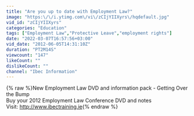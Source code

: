 ```yaml
---
title: "Are you up to date with Employment Law?"
image: "https:\/\/i.ytimg.com\/vi\/zCIjYIIXyrs\/hqdefault.jpg"
vid_id: "zCIjYIIXyrs"
categories: "Education"
tags: ["Employment Law","Protective Leave","employment rights"]
date: "2022-03-07T16:57:56+03:00"
vid_date: "2012-06-05T14:31:10Z"
duration: "PT2M14S"
viewcount: "147"
likeCount: ""
dislikeCount: ""
channel: "Ibec Information"
---
```

{% raw %}New Employment Law DVD and information pack - Getting Over the Bump<br />Buy your 2012 Employment Law Conference DVD and notes<br />Visit: <a rel="nofollow" target="blank" href="http://www.ibectraining.ie">http://www.ibectraining.ie</a>{% endraw %}

